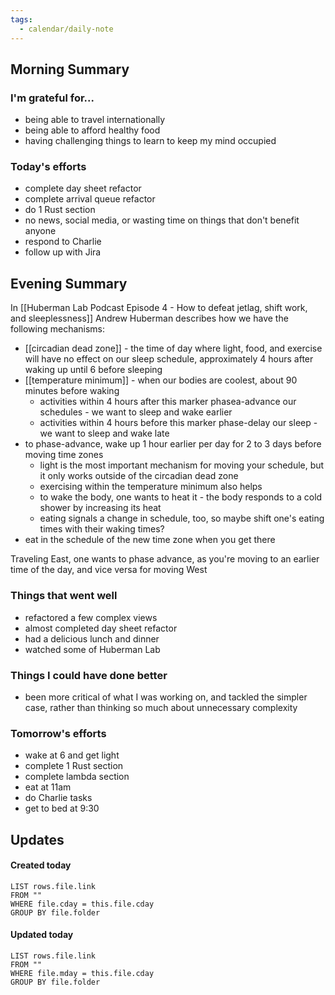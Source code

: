 ```yaml
---
tags:
  - calendar/daily-note
---
```


## Morning Summary

### I'm grateful for...

- being able to travel internationally
- being able to afford healthy food
- having challenging things to learn to keep my mind occupied

### Today's efforts

- complete day sheet refactor
- complete arrival queue refactor
- do 1 Rust section
- no news, social media, or wasting time on things that don't benefit anyone
- respond to Charlie
- follow up with Jira

## Evening Summary

In [[Huberman Lab Podcast Episode 4 - How to defeat jetlag, shift work, and sleeplessness]] Andrew Huberman describes how we have the following mechanisms:

- [[circadian dead zone]] - the time of day where light, food, and exercise will have no effect on our sleep schedule, approximately 4 hours after waking up until 6 before sleeping
- [[temperature minimum]] - when our bodies are coolest, about 90 minutes before waking
	- activities within 4 hours after this marker phasea-advance our schedules - we want to sleep and wake earlier
	- activities within 4 hours before this marker phase-delay our sleep - we want to sleep and wake late
- to phase-advance, wake up 1 hour earlier per day for 2 to 3 days before moving time zones
	- light is the most important mechanism for moving your schedule, but it only works outside of the circadian dead zone
	- exercising within the temperature minimum also helps
	- to wake the body, one wants to heat it - the body responds to a cold shower by increasing its heat
	- eating signals a change in schedule, too, so maybe shift one's eating times with their waking times?
- eat in the schedule of the new time zone when you get there 

Traveling East, one wants to phase advance, as you're moving to an earlier time of the day, and vice versa for moving West

### Things that went well

- refactored a few complex views
- almost completed day sheet refactor
- had a delicious lunch and dinner
- watched some of Huberman Lab

### Things I could have done better

- been more critical of what I was working on, and tackled the simpler case, rather than thinking so much about unnecessary complexity

### Tomorrow's efforts

- wake at 6 and get light
- complete 1 Rust section
- complete lambda section
- eat at 11am
- do Charlie tasks 
- get to bed at 9:30

## Updates

#### Created today

```dataview
LIST rows.file.link
FROM ""
WHERE file.cday = this.file.cday
GROUP BY file.folder
```

#### Updated today

```dataview
LIST rows.file.link
FROM ""
WHERE file.mday = this.file.cday
GROUP BY file.folder
```
